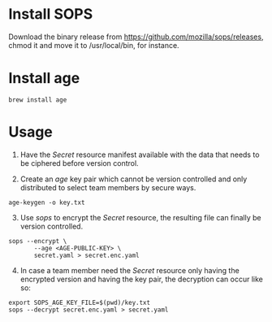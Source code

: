 # Install SOPS
Download the binary release from https://github.com/mozilla/sops/releases, chmod it and move it to /usr/local/bin, for instance.

# Install age
```
brew install age
```

# Usage
1. Have the *Secret* resource manifest available with the data that needs to be ciphered before version control.

2. Create an *age* key pair which cannot be version controlled and only distributed to select team members by secure ways.
```
age-keygen -o key.txt
```

3. Use *sops* to encrypt the *Secret* resource, the resulting file can finally be version controlled.
```
sops --encrypt \
       --age <AGE-PUBLIC-KEY> \
       secret.yaml > secret.enc.yaml
```

4. In case a team member need the *Secret* resource only having the encrypted version and having the key pair, the decryption can occur like so:
```
export SOPS_AGE_KEY_FILE=$(pwd)/key.txt
sops --decrypt secret.enc.yaml > secret.yaml
```

